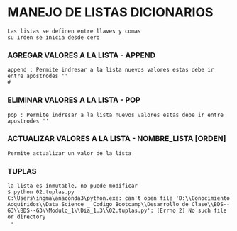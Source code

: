 # MANEJO DE LISTAS DICIONARIOS 
```
Las listas se definen entre llaves y comas
su irden se inicia desde cero 
```

### AGREGAR VALORES A LA LISTA - APPEND
```
append : Permite indresar a la lista nuevos valores estas debe ir entre apostrodes ''
#
```
### ELIMINAR VALORES A LA LISTA - POP
```
pop : Permite indresar a la lista nuevos valores estas debe ir entre apostrodes ''
```
### ACTUALIZAR VALORES A LA LISTA - NOMBRE_LISTA [ORDEN]

``` 
Permite actualizar un valor de la lista 
```
### TUPLAS
``` 
la lista es inmutable, no puede modificar
$ python 02.tuplas.py
C:\Users\ingma\anaconda3\python.exe: can't open file 'D:\\Conocimiento Adquiridos\\Data Science _ Codigo Bootcamp\\Desarrollo de Clase\\BDS--G3\\BDS--G3\\Modulo_1\\Dia_1.3\\02.tuplas.py': [Errno 2] No such file or directory
 -
```